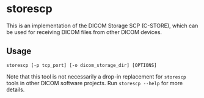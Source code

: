 # storescp

This is an implementation of the DICOM Storage SCP (C-STORE),
which can be used for receiving DICOM files from other DICOM devices.

## Usage

```none
storescp [-p tcp_port] [-o dicom_storage_dir] [OPTIONS]
```

Note that this tool is not necessarily a drop-in replacement
for `storescp` tools in other DICOM software projects.
Run `storescp --help` for more details.

